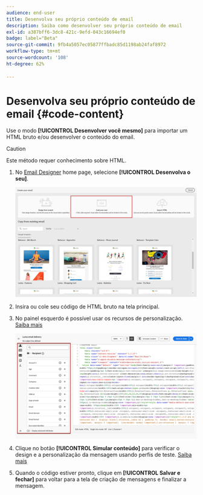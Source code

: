 ```yaml
---
audience: end-user
title: Desenvolva seu próprio conteúdo de email
description: Saiba como desenvolver seu próprio conteúdo de email
exl-id: a387bff6-3dc8-421c-9efd-043c16694ef0
badge: label="Beta"
source-git-commit: 9fb4a5057ec05877ffbadc85d1198ab24faf8972
workflow-type: tm+mt
source-wordcount: '108'
ht-degree: 62%

---
```


# Desenvolva seu próprio conteúdo de email {#code-content}

Use o modo **[!UICONTROL Desenvolver você mesmo]** para importar um HTML bruto e/ou desenvolver o conteúdo do email.

>[!CAUTION]
>
>Este método requer conhecimento sobre HTML.

1. No [Email Designer](get-started-email-designer.md) home page, selecione **[!UICONTROL Desenvolva o seu]**.

   ![](assets/code-your-own.png)

1. Insira ou cole seu código de HTML bruto na tela principal.

1. No painel esquerdo é possível usar os recursos de personalização. [Saiba mais](../personalization/gs-personalization.md)

   ![](assets/code-editor-personalization.png)

1. Clique no botão **[!UICONTROL Simular conteúdo]** para verificar o design e a personalização da mensagem usando perfis de teste. [Saiba mais](../preview-test/preview-test.md)

1. Quando o código estiver pronto, clique em **[!UICONTROL Salvar e fechar]** para voltar para a tela de criação de mensagens e finalizar a mensagem.
